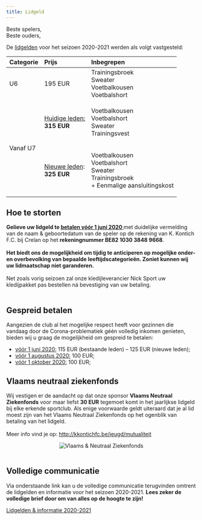 ```yaml
---
title: Lidgeld
---
```

<p>Beste spelers,<br />Beste ouders,</p>
<p>De <u>lidgelden</u> voor het seizoen 2020-2021 werden als volgt vastgesteld:</p>
<table width="100%" cellspacing="0">
  <thead>
    <tr>
      <th class="align-left">Categorie</th>
      <th class="align-left" style="text-align: left;">Prijs</th>
      <th class="align-left" style="text-align: left;">Inbegrepen</th>
    </tr>
  </thead>
  <tbody>
    <tr>
      <td class="dark">U6</td>
      <td>195 EUR</td>
      <td>Trainingsbroek<br />Sweater<br />Voetbalkousen<br />Voetbalshort</td>
    </tr>
    <tr>
      <td class="dark" rowspan="2">Vanaf U7</td>
      <td><u>Huidige leden:</u><br /><b>315 EUR</b></td>
      <td>
        <p>Voetbalkousen<br />Voetbalshort<br />Sweater<br />Trainingsvest</p>
      </td>
    </tr>
    <tr>
      <td><u>Nieuwe leden</u>:<br/><b>325 EUR</b></td>
      <td>
        <p>Voetbalkousen<br />Voetbalshort<br />Sweater<br />Trainingsbroek<br/>+ Eenmalige aansluitingskost</p>
    </tr>
  </tbody>
</table>
<h2>Hoe te storten</h2>
<p><strong>Gelieve uw lidgeld te <u>betalen v&oacute;&oacute;r 1 juni 2020 </u></strong>met duidelijke vermelding van de naam &amp; geboortedatum van de speler op de rekening van K. Kontich F.C. bij Crelan op het <strong>rekeningnummer BE82 1030 3848 9668</strong>. <br /><br /><strong>Het biedt ons de mogelijkheid om tijdig te anticiperen op mogelijke onder-
en overbevolking van bepaalde leeftijdscategorieën. Zoniet kunnen wij uw lidmaatschap niet garanderen.</strong><br /><br />Net zoals vorig seizoen zal onze kledijleverancier Nick Sport uw kledijpakket pas bestellen n&aacute; bevestiging van uw betaling. <br /><br /></p>
<h2>Gespreid betalen</h2>
<p>Aangezien de club al het mogelijke respect heeft voor gezinnen die vandaag door de Corona-problematiek géén volledig inkomen genieten, bieden wij u graag de mogelijkheid om gespreid te betalen:</p>
<ul style="margin-top: 0.3em;">
<li><u>vóór 1 juni 2020:</u> 115 EUR (bestaande leden) – 125 EUR (nieuwe leden);</li>
<li><u>vóór 1 augustus 2020:</u> 100 EUR;</li>
<li><u>vóór 1 oktober 2020:</u> 100 EUR;</li>
</ul>
<h2>Vlaams neutraal ziekenfonds</h2>
<p>Wij vestigen er de aandacht op dat onze sponsor <strong>Vlaams Neutraal Ziekenfonds</strong> voor maar liefst <strong>30 EUR</strong> tegemoet komt in het jaarlijkse lidgeld bij elke erkende sportclub. Als enige voorwaarde geldt uiteraard dat je al lid moest zijn van het Vlaams Neutraal Ziekenfonds op het ogenblik van betaling van het lidgeld. <br /><br />Meer info vind je op: <a href="http://kkontichfc.be/jeugd/mutualiteit">http://kkontichfc.be/jeugd/mutualiteit</a></p>
<div style="text-align: center;"><img style="max-width: 80%;" src="https://res.cloudinary.com/kkontichfc/image/upload/v1556376650/sponsors/vlaams-neutraal-ziekenfonds.png" alt="Vlaams &amp; Neutraal Ziekenfonds" /></div>
<div class="center">&nbsp;</div>
<h2>Volledige communicatie</h2>
<p>Via onderstaande link kan u de volledige communicatie terugvinden omtrent de lidgelden en informatie voor het seizoen 2020-2021. <strong>Lees zeker de volledige brief door om van alles op de hoogte te zijn!</strong></p>
<div><a class="more" title="Lidgelden 2020-2021" href="https://res.cloudinary.com/kkontichfc/image/upload/v1588615988/downloads/K_Kontich_FC_brief_lidgelden_2020_-_2021_dwnwre.pdf" target="_blank" rel="noopener">Lidgelden &amp; informatie 2020-2021</a></div>